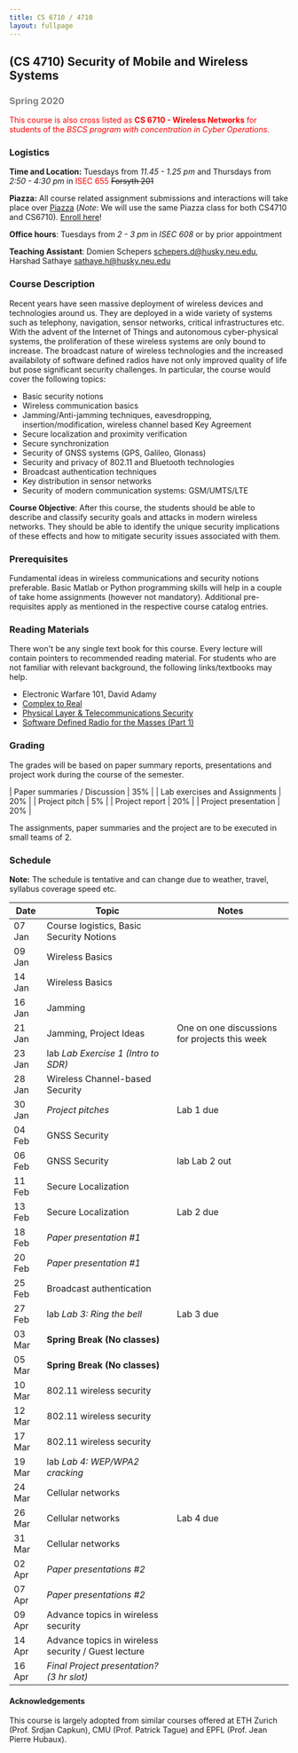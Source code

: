 ```yaml
---
title: CS 6710 / 4710
layout: fullpage
---
```


## (CS 4710) Security of Mobile and Wireless Systems
### <span style="color:grey">Spring 2020</span>

<span style="color:red">This course is also cross listed as **CS 6710 - Wireless Networks** for students of the *BSCS program with concentration in Cyber Operations*. </span>

### Logistics
**Time and Location:** Tuesdays from *11.45 - 1.25 pm* and Thursdays from *2:50 - 4:30 pm* in <span style="color:red">ISEC 655</span> ~~Forsyth 201~~

**Piazza:** All course related assignment submissions and interactions will take place over [Piazza](https://piazza.com/northeastern/spring2020/cs6710/home) (*Note*: We will use the same Piazza class for both CS4710 and CS6710). [Enroll here](https://piazza.com/northeastern/spring2020/cs6710)!

**Office hours**: Tuesdays from *2 - 3 pm* in *ISEC 608* or by prior appointment

**Teaching Assistant**: Domien Schepers <schepers.d@husky.neu.edu>, Harshad Sathaye <sathaye.h@husky.neu.edu>

### Course Description
Recent years have seen massive deployment of wireless devices and technologies around us. They are deployed in a wide variety of systems such as telephony, navigation, sensor networks, critical infrastructures etc. With the advent of the Internet of Things and autonomous cyber-physical systems, the proliferation of these wireless systems are only bound to increase. The broadcast nature of wireless technologies and the increased availabiloty of software defined radios have not only improved quality of life but pose significant security challenges. In particular, the course would cover the following topics:

- Basic security notions
- Wireless communication basics
- Jamming/Anti-jamming techniques, eavesdropping, insertion/modification, wireless channel based Key Agreement
- Secure localization and proximity verification
- Secure synchronization 
- Security of GNSS systems  (GPS, Galileo, Glonass)
- Security and privacy of 802.11 and Bluetooth technologies
- Broadcast authentication techniques
- Key distribution in sensor networks
- Security of modern communication systems: GSM/UMTS/LTE

**Course Objective**: After this course, the students should be able to describe and classify security goals and attacks in modern wireless networks. They should be able to identify the unique security implications of these effects and how to mitigate security issues associated with them.

### Prerequisites

Fundamental ideas in wireless communications and security notions preferable. Basic Matlab or Python programming skills will help in a couple of take home assignments (however not mandatory). Additional pre-requisites apply as mentioned in the respective course catalog entries.

### Reading Materials
There won't be any single text book for this course. Every lecture will contain pointers to recommended reading material. For students who are not familiar with relevant background, the following links/textbooks may help.

* Electronic Warfare 101, David Adamy
* [Complex to Real](complextoreal.com)
* [Physical Layer & Telecommunications Security](https://www.cybok.org/media/downloads/Physical_Layer__Telecommunications_Security_issue_1.0.pdf)
* [Software Defined Radio for the Masses (Part 1)](https://sites.google.com/site/thesdrinstitute/A-Software-Defined-Radio-for-the-Masses)

### Grading

The grades will be based on paper summary reports, presentations and project work during the course of the semester.

| Paper summaries / Discussion            | 35% |
| Lab exercises and Assignments           | 20% |
| Project pitch                           | 5%  |
| Project report                          | 20% |
| Project presentation                    | 20% |

The assignments, paper summaries and the project are to be executed in small teams of 2.

### Schedule

**Note:** The schedule is tentative and can change due to weather, travel, syllabus coverage speed etc.

| Date   | Topic                                                | Notes |
|--------|------------------------------------------------------|-------|
| 07 Jan | Course logistics, Basic Security Notions             |       |
| 09 Jan | Wireless Basics                                      |       |
| 14 Jan | Wireless Basics                                      |       |
| 16 Jan | Jamming                                              |       |
| 21 Jan | Jamming, Project Ideas                               | One on one discussions for projects this week |
| 23 Jan | <span class="label label-primary">lab</span> *Lab Exercise 1 (Intro to SDR)*                       |       |
| 28 Jan | Wireless Channel-based Security                      |       |
| 30 Jan | *Project pitches*                                      | Lab 1 due |
| 04 Feb | GNSS Security                                        |   |
| 06 Feb | GNSS Security                                        | <span class="label label-primary">lab</span> Lab 2 out |
| 11 Feb | Secure Localization                                  |   |
| 13 Feb | Secure Localization                                  | Lab 2 due |
| 18 Feb | *Paper presentation #1*                               |       |
| 20 Feb | *Paper presentation #1*                                |       |
| 25 Feb | Broadcast authentication                             |       |
| 27 Feb | <span class="label label-primary">lab</span> *Lab 3: Ring the bell*                                | Lab 3 due      |
| 03 Mar | **Spring Break (No classes)**                           |       |
| 05 Mar | **Spring Break (No classes)**                            |       |
| 10 Mar | 802.11 wireless security                             |       |
| 12 Mar | 802.11 wireless security                             |       |
| 17 Mar | 802.11 wireless security                             |       |
| 19 Mar | <span class="label label-primary">lab</span> *Lab 4: WEP/WPA2 cracking*                             |       |
| 24 Mar | Cellular networks                                    |       |
| 26 Mar | Cellular networks                                    | Lab 4 due      |
| 31 Mar | Cellular networks                                    |       |
| 02 Apr | *Paper presentations #2*                               |       |
| 07 Apr | *Paper presentations #2*                               |       |
| 09 Apr | Advance topics in wireless security                  |       |
| 14 Apr | Advance topics in wireless security / Guest lecture  |       |
| 16 Apr | *Final Project presentation? (3 hr slot)*            |       |

#### Acknowledgements
This course is largely adopted from similar courses offered at ETH Zurich (Prof. Srdjan Capkun), CMU (Prof. Patrick Tague) and EPFL (Prof. Jean Pierre Hubaux).